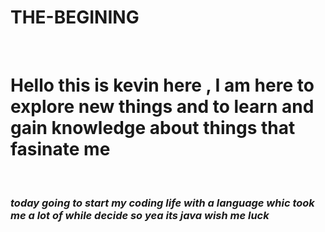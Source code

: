 # THE-BEGINING
<br>
<h1>Hello this is kevin here , I am here to explore new things and to learn and gain knowledge about things that fasinate me </h1>
<br>
<h3><i> today going to start my coding life with a language whic took me a lot of while decide so yea its java wish me luck</i></h3>

